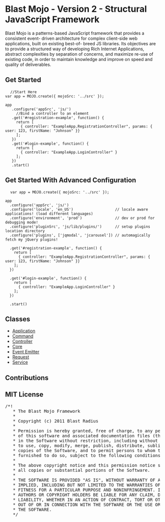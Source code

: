 # Blast Mojo - Version 2 - Structural JavaScript Framework

Blast Mojo is a patterns-based JavaScript framework that provides a consistent event- driven architecture for complex client-side web applications, built on existing best-of- breed JS libraries. Its objectives are to provide a structured way of developing Rich Internet Applications, abstract complexities by separation of concerns, and maximize re-use of existing code, in order to maintain knowledge and improve on speed and quality of deliverables.

## Get Started

<pre>
  <code>//Start Here 
var app = MOJO.create({ mojoSrc: '../src' }); 

app
   .configure('appSrc', 'js/')
     //Bind a controller to an element
   .get('#registration-example', function() {
     return [
       { controller: "ExampleApp.RegistrationController", params: { user: 123, firstName: "Johnson" }}
     ];
   })
   .get('#login-example', function() {
     return [
       { controller: "ExampleApp.LoginController" }
     ];
   })
   .start()</code>
</pre>

## Get Started With Advanced Configuration

<pre>
  <code>var app = MOJO.create({ mojoSrc: '../src' });

app
  .configure('appSrc', 'js/')
  .configure('locale', 'en_US')                   // locale aware applications! (load different languages)
  .configure('environment', 'prod')               // dev or prod for debugging mode!
  .configure('pluginSrc', 'js/lib/plugins/')      // setup plugins location directory
  .configure('plugins', ['jqmodal', 'jcarousel']) // automagically fetch my jQuery plugins!

  .get('#registration-example', function() {
    return [
      { controller: "ExampleApp.RegistrationController", params: { user: 123, firstName: "Johnson" }}
    ];
  })

  .get('#login-example', function() {
    return [
      { controller: "ExampleApp.LoginController" }
    ];
  })

  .start()</code>
</pre>

## Classes

* [Application](Application.html "Blast Mojo: Application Class")
* [Command](Command.html "Blast Mojo: Command Class")
* [Controller](Controller.html "Blast Mojo: Controller Class")
* [Core](Core.html "Blast Mojo: Core Class")
* [Event Emitter](EventEmitter.html "Blast Mojo: Event Emitter Class")
* [Request](Request.html "Blast Mojo: Request Class")
* [Service](Service.html "Blast Mojo: Service Class")

## Contributions


## MIT License
<pre>/*!
   * The Blast Mojo Framework
   *
   * Copyright (c) 2011 Blast Radius
   * 
   * Permission is hereby granted, free of charge, to any person obtaining a copy
   * of this software and associated documentation files (the "Software"), to deal
   * in the Software without restriction, including without limitation the rights
   * to use, copy, modify, merge, publish, distribute, sublicense, and/or sell
   * copies of the Software, and to permit persons to whom the Software is
   * furnished to do so, subject to the following conditions:
   *
   * The above copyright notice and this permission notice shall be included in
   * all copies or substantial portions of the Software.
   *
   * THE SOFTWARE IS PROVIDED "AS IS", WITHOUT WARRANTY OF ANY KIND, EXPRESS OR
   * IMPLIED, INCLUDING BUT NOT LIMITED TO THE WARRANTIES OF MERCHANTABILITY,
   * FITNESS FOR A PARTICULAR PURPOSE AND NONINFRINGEMENT. IN NO EVENT SHALL THE
   * AUTHORS OR COPYRIGHT HOLDERS BE LIABLE FOR ANY CLAIM, DAMAGES OR OTHER
   * LIABILITY, WHETHER IN AN ACTION OF CONTRACT, TORT OR OTHERWISE, ARISING FROM,
   * OUT OF OR IN CONNECTION WITH THE SOFTWARE OR THE USE OR OTHER DEALINGS IN
   * THE SOFTWARE.
   */
</pre>
